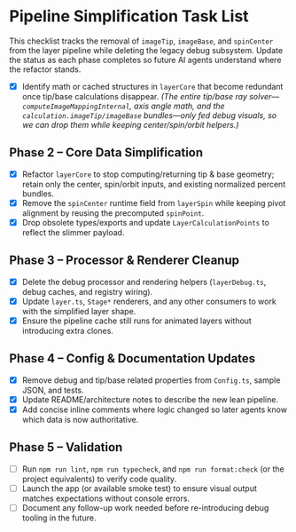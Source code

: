 # Pipeline Simplification Task List

This checklist tracks the removal of `imageTip`, `imageBase`, and `spinCenter` from the layer pipeline while deleting the legacy debug subsystem. Update the status as each phase completes so future AI agents understand where the refactor stands.

- [x] Identify math or cached structures in `layerCore` that become redundant once tip/base calculations disappear. *(The entire tip/base ray solver—`computeImageMappingInternal`, axis angle math, and the `calculation.imageTip/imageBase` bundles—only fed debug visuals, so we can drop them while keeping center/spin/orbit helpers.)*

## Phase 2 – Core Data Simplification
- [x] Refactor `layerCore` to stop computing/returning tip & base geometry; retain only the center, spin/orbit inputs, and existing normalized percent bundles.
- [x] Remove the `spinCenter` runtime field from `layerSpin` while keeping pivot alignment by reusing the precomputed `spinPoint`.
- [x] Drop obsolete types/exports and update `LayerCalculationPoints` to reflect the slimmer payload.

## Phase 3 – Processor & Renderer Cleanup
- [x] Delete the debug processor and rendering helpers (`layerDebug.ts`, debug caches, and registry wiring).
- [x] Update `layer.ts`, `Stage*` renderers, and any other consumers to work with the simplified layer shape.
- [x] Ensure the pipeline cache still runs for animated layers without introducing extra clones.

## Phase 4 – Config & Documentation Updates
- [x] Remove debug and tip/base related properties from `Config.ts`, sample JSON, and tests.
- [x] Update README/architecture notes to describe the new lean pipeline.
- [x] Add concise inline comments where logic changed so later agents know which data is now authoritative.

## Phase 5 – Validation
- [ ] Run `npm run lint`, `npm run typecheck`, and `npm run format:check` (or the project equivalents) to verify code quality.
- [ ] Launch the app (or available smoke test) to ensure visual output matches expectations without console errors.
- [ ] Document any follow-up work needed before re-introducing debug tooling in the future.
